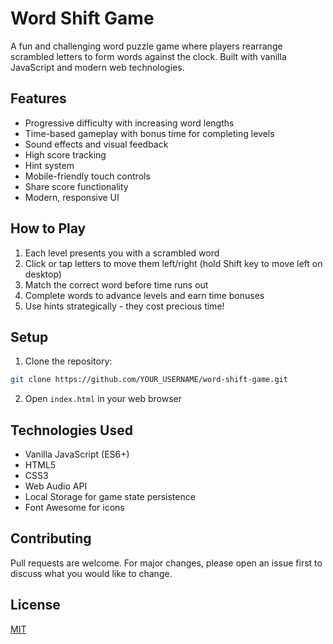 # Word Shift Game

A fun and challenging word puzzle game where players rearrange scrambled letters to form words against the clock. Built with vanilla JavaScript and modern web technologies.

## Features

- Progressive difficulty with increasing word lengths
- Time-based gameplay with bonus time for completing levels
- Sound effects and visual feedback
- High score tracking
- Hint system
- Mobile-friendly touch controls
- Share score functionality
- Modern, responsive UI

## How to Play

1. Each level presents you with a scrambled word
2. Click or tap letters to move them left/right (hold Shift key to move left on desktop)
3. Match the correct word before time runs out
4. Complete words to advance levels and earn time bonuses
5. Use hints strategically - they cost precious time!

## Setup

1. Clone the repository:
```bash
git clone https://github.com/YOUR_USERNAME/word-shift-game.git
```

2. Open `index.html` in your web browser

## Technologies Used

- Vanilla JavaScript (ES6+)
- HTML5
- CSS3
- Web Audio API
- Local Storage for game state persistence
- Font Awesome for icons

## Contributing

Pull requests are welcome. For major changes, please open an issue first to discuss what you would like to change.

## License

[MIT](https://choosealicense.com/licenses/mit/) 